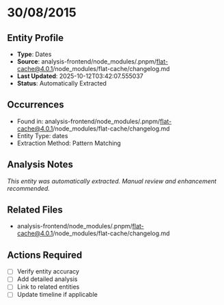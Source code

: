 # 30/08/2015

## Entity Profile
- **Type**: Dates
- **Source**: analysis-frontend/node_modules/.pnpm/flat-cache@4.0.1/node_modules/flat-cache/changelog.md
- **Last Updated**: 2025-10-12T03:42:07.555037
- **Status**: Automatically Extracted

## Occurrences
- Found in: analysis-frontend/node_modules/.pnpm/flat-cache@4.0.1/node_modules/flat-cache/changelog.md
- Entity Type: dates
- Extraction Method: Pattern Matching

## Analysis Notes
*This entity was automatically extracted. Manual review and enhancement recommended.*

## Related Files
- analysis-frontend/node_modules/.pnpm/flat-cache@4.0.1/node_modules/flat-cache/changelog.md

## Actions Required
- [ ] Verify entity accuracy
- [ ] Add detailed analysis
- [ ] Link to related entities
- [ ] Update timeline if applicable
